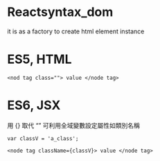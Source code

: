 # Reactsyntax_dom
it is as a factory to create html element instance

# ES5, HTML


    <nod tag class=""> value </node tag>


# ES6, JSX

用 {} 取代 “”
可利用全域變數設定屬性如類別名稱


    var classV = 'a_class';
    
    <node tag className={classV}> value </node tag>



